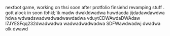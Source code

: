 nextbot game, working on thsi soon after protfolio finsiehd revamping stuff
.
gott alock in soon tbhkl;'ik
madw
dwakldwadwa
huwdacda
jijdadawdawdwa hdwa
wdwadswadwadwadwawdadwa
vduytCDWAwdaDWAdaw
I7JYESFqq232dwadwadwa
wadwadwadwadwa
SDFWawdwadwj
dwadwa
olk
dwawd

